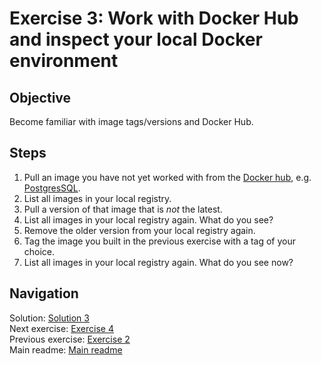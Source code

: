 # Exercise 3: Work with Docker Hub and inspect your local Docker environment

## Objective

Become familiar with image tags/versions and Docker Hub.

## Steps

1. Pull an image you have not yet worked with from the [Docker hub](https://hub.docker.com), e.g. [PostgresSQL](https://hub.docker.com/r/bitnami/postgresql).
2. List all images in your local registry.
3. Pull a version of that image that is *not* the latest.
4. List all images in your local registry again. What do you see?
5. Remove the older version from your local registry again.
6. Tag the image you built in the previous exercise with a tag of your choice.
7. List all images in your local registry again. What do you see now?

## Navigation

Solution: [Solution 3](./solutions/3.hub-and-tags/README.md)  
Next exercise: [Exercise 4](./exercise-4.md)  
Previous exercise: [Exercise 2](./exercise-2.md)  
Main readme: [Main readme](./README.md)

